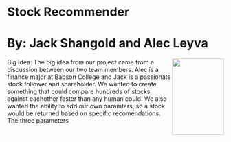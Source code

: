 # Stock Recommender
# By: Jack Shangold and Alec Leyva

<img src = "https://i.insider.com/649afce86eb0a800194d541f?width=1136&format=jpeg" align="right" width="120" height="178">

Big Idea:
The big idea from our project came from a discussion between our two team members. Alec is a finance major at Babson College and Jack is a passionate stock follower and shareholder. We wanted to create something that could compare hundreds of stocks against eachother faster than any human could. We also wanted the ability to add our own paramters, so a stock would be returned based on specific recomendations. The three parameters

